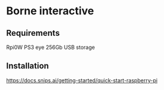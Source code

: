# Borne interactive

## Requirements

Rpi0W
PS3 eye
256Gb USB storage

## Installation

https://docs.snips.ai/getting-started/quick-start-raspberry-pi
